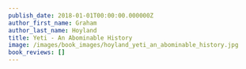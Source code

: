 ```yaml
---
publish_date: 2018-01-01T00:00:00.000000Z
author_first_name: Graham
author_last_name: Hoyland
title: Yeti - An Abominable History
image: /images/book_images/hoyland_yeti_an_abominable_history.jpg
book_reviews: []
---
```

